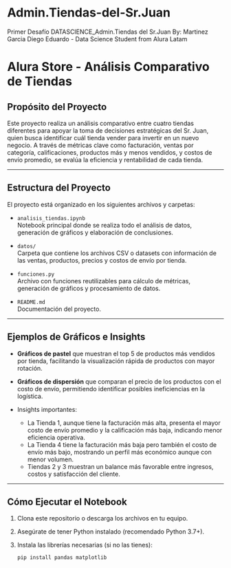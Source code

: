 # Admin.Tiendas-del-Sr.Juan
Primer Desafío  DATASCIENCE_Admin.Tiendas del Sr.Juan
By: Martinez Garcia Diego Eduardo - Data Science Student from Alura Latam
# Alura Store - Análisis Comparativo de Tiendas

## Propósito del Proyecto

Este proyecto realiza un análisis comparativo entre cuatro tiendas diferentes para apoyar la toma de decisiones estratégicas del Sr. Juan, quien busca identificar cuál tienda vender para invertir en un nuevo negocio. A través de métricas clave como facturación, ventas por categoría, calificaciones, productos más y menos vendidos, y costos de envío promedio, se evalúa la eficiencia y rentabilidad de cada tienda.

---

## Estructura del Proyecto

El proyecto está organizado en los siguientes archivos y carpetas:

- `analisis_tiendas.ipynb`  
  Notebook principal donde se realiza todo el análisis de datos, generación de gráficos y elaboración de conclusiones.

- `datos/`  
  Carpeta que contiene los archivos CSV o datasets con información de las ventas, productos, precios y costos de envío por tienda.

- `funciones.py`  
  Archivo con funciones reutilizables para cálculo de métricas, generación de gráficos y procesamiento de datos.

- `README.md`  
  Documentación del proyecto.

---

## Ejemplos de Gráficos e Insights

- **Gráficos de pastel** que muestran el top 5 de productos más vendidos por tienda, facilitando la visualización rápida de productos con mayor rotación.
  
- **Gráficos de dispersión** que comparan el precio de los productos con el costo de envío, permitiendo identificar posibles ineficiencias en la logística.

- Insights importantes:
  - La Tienda 1, aunque tiene la facturación más alta, presenta el mayor costo de envío promedio y la calificación más baja, indicando menor eficiencia operativa.
  - La Tienda 4 tiene la facturación más baja pero también el costo de envío más bajo, mostrando un perfil más económico aunque con menor volumen.
  - Tiendas 2 y 3 muestran un balance más favorable entre ingresos, costos y satisfacción del cliente.

---

## Cómo Ejecutar el Notebook

1. Clona este repositorio o descarga los archivos en tu equipo.

2. Asegúrate de tener Python instalado (recomendado Python 3.7+).

3. Instala las librerías necesarias (si no las tienes):

   ```bash
   pip install pandas matplotlib

